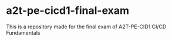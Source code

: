 # a2t-pe-cicd1-final-exam
This is a repository made for the final exam of A2T-PE-CID1 CI/CD Fundamentals
